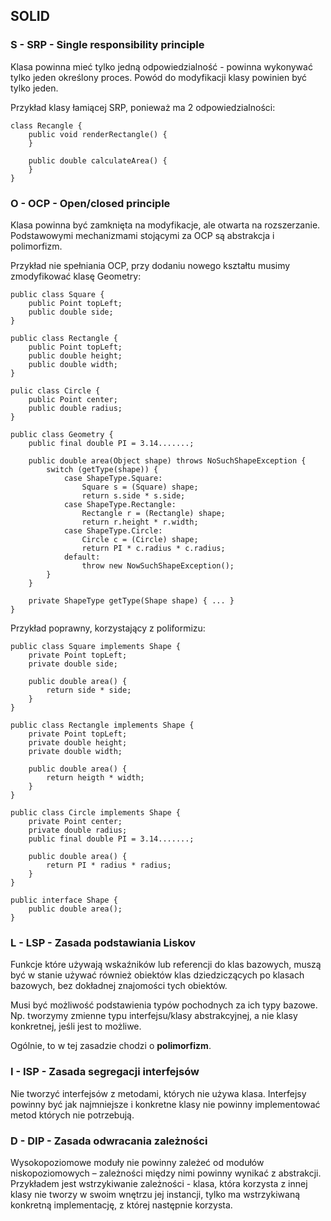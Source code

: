 ## SOLID

### **S**   - **SRP** - Single responsibility principle
Klasa powinna mieć tylko jedną odpowiedzialność - powinna wykonywać tylko jeden określony proces.
Powód do modyfikacji klasy powinien być tylko jeden.

Przykład klasy łamiącej SRP, ponieważ ma 2 odpowiedzialności:
```
class Recangle {
    public void renderRectangle() {
    }
    
    public double calculateArea() {
    }
}
```

### **O**   - **OCP** - Open/closed  principle
Klasa powinna być zamknięta na modyfikacje, ale otwarta na rozszerzanie.
Podstawowymi mechanizmami stojącymi za OCP są abstrakcja i polimorfizm.

Przykład nie spełniania OCP, przy dodaniu nowego kształtu musimy zmodyfikować klasę Geometry:
```
public class Square {
    public Point topLeft;
    public double side;
}

public class Rectangle {
    public Point topLeft;
    public double height;
    public double width;
}

pulic class Circle {
    public Point center;
    public double radius;
}

public class Geometry {
    public final double PI = 3.14.......;
    
    public double area(Object shape) throws NoSuchShapeException {
        switch (getType(shape)) {
            case ShapeType.Square:
                Square s = (Square) shape;
                return s.side * s.side;
            case ShapeType.Rectangle:
                Rectangle r = (Rectangle) shape;
                return r.height * r.width;
            case ShapeType.Circle:
                Circle c = (Circle) shape;
                return PI * c.radius * c.radius;
            default:
                throw new NowSuchShapeException();
        }
    }
    
    private ShapeType getType(Shape shape) { ... }
}
```

Przykład poprawny, korzystający z poliformizu:
```
public class Square implements Shape {
    private Point topLeft;
    private double side;
    
    public double area() {
        return side * side;
    }
}

public class Rectangle implements Shape {
    private Point topLeft;
    private double height;
    private double width;
    
    public double area() {
        return heigth * width;
    }
}

public class Circle implements Shape {
    private Point center;
    private double radius;
    public final double PI = 3.14.......;

    public double area() {
        return PI * radius * radius;
    }
}

public interface Shape {
    public double area();
}
```

### **L**   - **LSP** - Zasada podstawiania Liskov
Funkcje które używają wskaźników lub referencji do klas bazowych, muszą być w stanie używać również obiektów klas dziedziczących po klasach bazowych, bez dokładnej znajomości tych obiektów.

Musi być możliwość podstawienia typów pochodnych za ich typy bazowe. Np. tworzymy zmienne typu interfejsu/klasy abstrakcyjnej, a nie klasy konkretnej, jeśli jest to możliwe.

Ogólnie, to w tej zasadzie chodzi o **polimorfizm**.

### **I**   - **ISP** - Zasada segregacji interfejsów
Nie tworzyć interfejsów z metodami, których nie używa klasa. Interfejsy powinny być jak najmniejsze i konkretne  klasy nie powinny implementować metod których nie potrzebują.

### **D**   - **DIP** - Zasada odwracania zależności
Wysokopoziomowe moduły nie powinny zależeć od modułów niskopoziomowych – zależności między nimi powinny wynikać z abstrakcji.
Przykładem jest wstrzykiwanie zależności - klasa, która korzysta z innej klasy nie tworzy w swoim wnętrzu jej instancji, tylko ma wstrzykiwaną konkretną implementację, z której następnie korzysta.